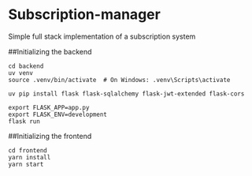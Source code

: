 # Subscription-manager
Simple full stack implementation of a subscription system

##Initializing the backend
```
cd backend
uv venv
source .venv/bin/activate  # On Windows: .venv\Scripts\activate

uv pip install flask flask-sqlalchemy flask-jwt-extended flask-cors

export FLASK_APP=app.py
export FLASK_ENV=development
flask run
```

##Initializing the frontend
```
cd frontend
yarn install
yarn start
```
